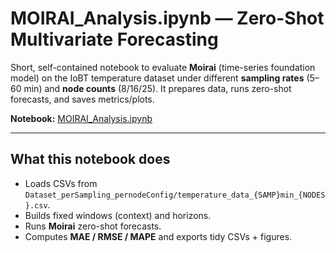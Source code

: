 # MOIRAI_Analysis.ipynb — Zero-Shot Multivariate Forecasting

Short, self-contained notebook to evaluate **Moirai** (time-series foundation model) on the IoBT temperature dataset under different **sampling rates** (5–60 min) and **node counts** (8/16/25). It prepares data, runs zero-shot forecasts, and saves metrics/plots.

**Notebook:** [MOIRAI_Analysis.ipynb](MOIRAI_Analysis.ipynb)

---

## What this notebook does
- Loads CSVs from `Dataset_perSampling_pernodeConfig/temperature_data_{SAMP}min_{NODES}.csv`.
- Builds fixed windows (context) and horizons.
- Runs **Moirai** zero-shot forecasts.
- Computes **MAE / RMSE / MAPE** and exports tidy CSVs + figures.
